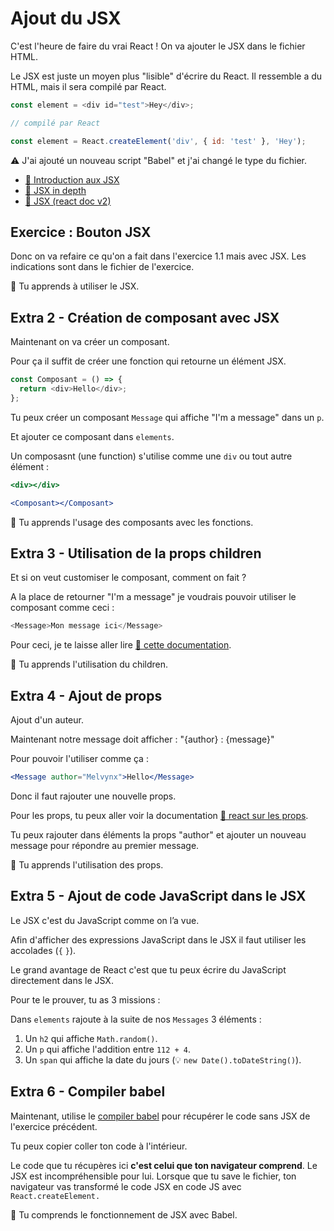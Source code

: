 # Ajout du JSX

C'est l'heure de faire du vrai React ! On va ajouter le JSX dans le fichier HTML.

Le JSX est juste un moyen plus "lisible" d'écrire du React. Il ressemble
a du HTML, mais il sera compilé par React.

```js
const element = <div id="test">Hey</div>;

// compilé par React

const element = React.createElement('div', { id: 'test' }, 'Hey');
```

⚠️ J'ai ajouté un nouveau script "Babel" et j'ai changé le type du fichier.

- [📖 Introduction aux JSX](https://reactjs.org/docs/introducing-jsx.html)
- [📖 JSX in depth](https://reactjs.org/docs/jsx-in-depth.html)
- [📖 JSX (react doc v2)](https://beta.reactjs.org/learn/writing-markup-with-jsx)

## Exercice : Bouton JSX

Donc on va refaire ce qu'on a fait dans l'exercice 1.1 mais avec JSX.
Les indications sont dans le fichier de l'exercice.

💌 Tu apprends à utiliser le JSX.

## Extra 2 - Création de composant avec JSX

Maintenant on va créer un composant.

Pour ça il suffit de créer une fonction qui retourne un élément JSX.

```js
const Composant = () => {
  return <div>Hello</div>;
};
```

Tu peux créer un composant `Message` qui affiche "I'm a message" dans un `p`.

Et ajouter ce composant dans `elements`.

Un composasnt (une function) s'utilise comme une `div` ou tout autre élément :

```jsx
<div></div>

<Composant></Composant>
```

💌 Tu apprends l'usage des composants avec les fonctions.

## Extra 3 - Utilisation de la props children

Et si on veut customiser le composant, comment on fait ?

A la place de retourner "I'm a message" je voudrais pouvoir utiliser le composant
comme ceci :

```js
<Message>Mon message ici</Message>
```

Pour ceci, je te laisse aller lire [📖 cette documentation](https://fr.reactjs.org/docs/glossary.html#propschildren).

💌 Tu apprends l'utilisation du children.

## Extra 4 - Ajout de props

Ajout d'un auteur.

Maintenant notre message doit afficher : "{author} : {message}"

Pour pouvoir l'utiliser comme ça :

```jsx
<Message author="Melvynx">Hello</Message>
```

Donc il faut rajouter une nouvelle props.

Pour les props, tu peux aller voir la documentation [📖 react sur les props](https://fr.reactjs.org/docs/glossary.html#propschildren).

Tu peux rajouter dans éléments la props "author" et ajouter un nouveau message pour répondre au premier message.

💌 Tu apprends l'utilisation des props.

## Extra 5 - Ajout de code JavaScript dans le JSX

Le JSX c'est du JavaScript comme on l’a vue.

Afin d'afficher des expressions JavaScript dans le JSX il faut utiliser
les accolades (`{` `}`).

Le grand avantage de React c'est que tu peux écrire du JavaScript directement
dans le JSX.

Pour te le prouver, tu as 3 missions :

Dans `elements` rajoute à la suite de nos `Messages` 3 éléments :

1. Un `h2` qui affiche `Math.random()`.
2. Un `p` qui affiche l'addition entre `112 + 4`.
3. Un `span` qui affiche la date du jours (💡 `new Date().toDateString()`).

## Extra 6 - Compiler babel

Maintenant, utilise le [compiler babel](https://babeljs.io/repl/) pour récupérer
le code sans JSX de l'exercice précédent.

Tu peux copier coller ton code à l'intérieur.

Le code que tu récupères ici **c'est celui que ton navigateur comprend**. Le JSX est
incompréhensible pour lui. Lorsque que tu save le fichier, ton navigateur vas
transformé le code JSX en code JS avec `React.createElement.`

💌 Tu comprends le fonctionnement de JSX avec Babel.

